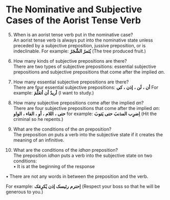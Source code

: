 The Nominative and Subjective Cases of the Aorist Tense Verb
============================================================

5. When is an aorist tense verb put in the nominative case?  
 An aorist tense verb is always put into the nominative state unless
preceded by a subjective preposition, jussive preposition, or is
indeclinable. For example: **یُثمرُ** **الشَّجَرُ** (The tree produced
fruit.)

6. How many kinds of subjective prepositions are there?  
 There are two types of subjective prepositions: essential subjective
prepositions and subjective prepositions that come after the implied
*an*.

7. How many essential subjective prepositions are there?  
 There are four essential subjective prepositions: **أن** **،** **لَن**
**،** **إذن** **،** **کي** For example: **أریدُ** **أن** **أتعَلَّمَ**
(I want to study.)

8. How many subjective prepositions come after the implied *an*?  
 There are four subjective prepositions that come after the implied
*an*: **حتی** **،** **اللام** **،** **أو** **،** **الفاء** **،**
**الواو** for example: **اِضرِب** **المذنبَ** **حتی** **یَتوبَ** (Hit
the criminal so he repents.)

9. What are the conditions of the *an* preposition?  
 The preposition *an* puts a verb into the subjective state if it
creates the meaning of an infinitive.

10. What are the conditions of the *idhan* preposition?  
 The preposition *idhan* puts a verb into the subjective state on two
conditions:  
 • It is at the beginning of the response

• There are not any words in between the preposition and the verb.

For example: **اِحترم** **رئیسک** **إذن** **یُکرِمَک** (Respect your
boss so that he will be generous to you.)


